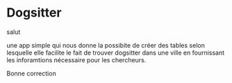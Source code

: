 # Dogsitter


salut 

une app simple qui nous donne la possibite de créer des tables selon lesquelle elle facilite le fait de trouver dogsitter dans une ville en fournissant les inforamtions nécessaire pour les chercheurs. 

Bonne correction 


